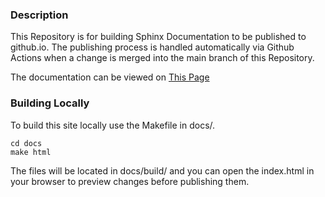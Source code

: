 ### Description
This Repository is for building Sphinx Documentation to be published to github.io. The publishing process is handled automatically via Github Actions when a change is merged into the main branch of this Repository.

The documentation can be viewed on [This Page](https://jared-bloomer.github.io/Personal-Notes/)

### Building Locally
To build this site locally use the Makefile in docs/.

```
cd docs
make html
```

The files will be located in docs/build/ and you can open the index.html in your browser to preview changes before publishing them.